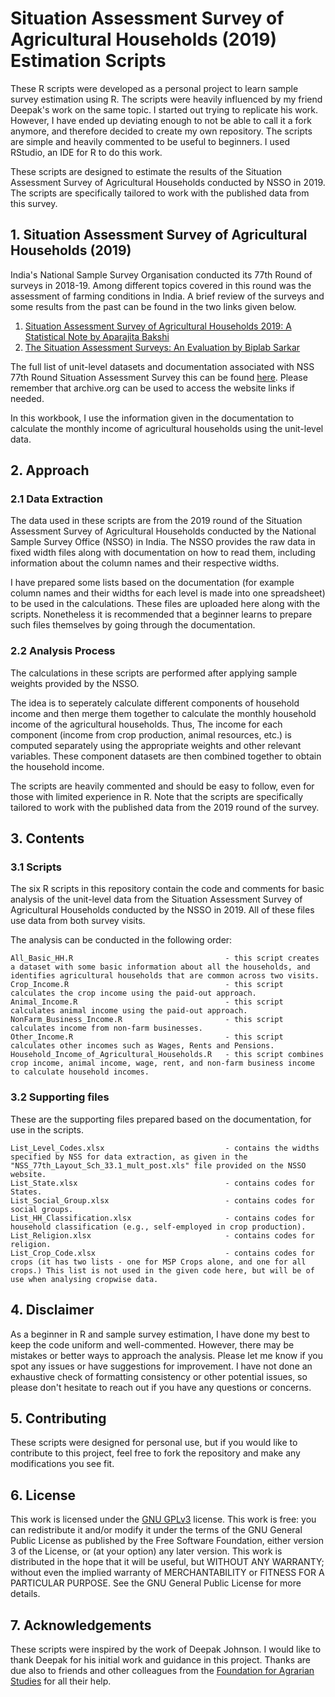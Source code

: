 # Situation Assessment Survey of Agricultural Households (2019) Estimation Scripts

These R scripts were developed as a personal project to learn sample survey estimation using R. The scripts were heavily influenced by my friend Deepak's work on the same topic. I started out trying to replicate his work. However, I have ended up deviating  enough to not be able to call it a fork anymore, and therefore decided to create my own repository. The scripts are simple and heavily commented to be useful to beginners. I used RStudio, an IDE for R to do this work.

These scripts are designed to estimate the results of the Situation Assessment Survey of Agricultural Households conducted by NSSO in 2019. The scripts are specifically tailored to work with the published data from this survey.

## 1. Situation Assessment Survey of Agricultural Households (2019)

India's National Sample Survey Organisation conducted its 77th Round of surveys in 2018-19. Among different topics covered in this round was the assessment of farming conditions in India. A brief review of the surveys and some results from the past can be found in the two links given below. 
1. [Situation Assessment Survey of Agricultural Households 2019: A Statistical Note by Aparajita Bakshi](http://ras.org.in/situation_assessment_survey_of_agricultural_households_2019_a_statistical_note)
2. [The Situation Assessment Surveys: An Evaluation by Biplab Sarkar](http://ras.org.in/index.php?Article=the_situation_assessment_surveys&q=biplab&keys=biplab)

The full list of unit-level datasets and documentation associated with NSS 77th Round Situation Assessment Survey this can be found [here](https://mospi.gov.in/web/mospi/download-tables-data/-/reports/view/templateFour/25302?q=TBDCAT). 
Please remember that archive.org can be used to access the website links if needed.

In this workbook, I use the information given in the documentation to calculate the monthly income of agricultural households using the unit-level data.


## 2. Approach

### 2.1 Data Extraction

The data used in these scripts are from the 2019 round of the Situation Assessment Survey of Agricultural Households conducted by the National Sample Survey Office (NSSO) in India. The NSSO provides the raw data in fixed width files along with documentation on how to read them, including information about the column names and their respective widths.

I have prepared some lists based on the documentation (for example column names and their widths for each level is made into one spreadsheet) to be used in the calculations. These files are uploaded here along with the scripts. Nonetheless it is recommended that a beginner learns to prepare such files themselves by going through the documentation.

### 2.2 Analysis Process

The calculations in these scripts are performed after applying sample weights provided by the NSSO.

The idea is to seperately calculate different components of household income and then merge them together to calculate the monthly household income of the agricultural households. Thus, The income for each component (income from crop production, animal resources, etc.) is computed separately using the appropriate weights and other relevant variables. These component datasets are then combined together to obtain the household income.

The scripts are heavily commented and should be easy to follow, even for those with limited experience in R. Note that the scripts are specifically tailored to work with the published data from the 2019 round of the survey.

## 3. Contents

### 3.1 Scripts 

The six R scripts in this repository contain the code and comments for basic analysis of the unit-level data from the Situation Assessment Survey of Agricultural Households conducted by the NSSO in 2019. All of these files use data from both survey visits.

The analysis can be conducted in the following order:

    All_Basic_HH.R 									- this script creates a dataset with some basic information about all the households, and identifies agricultural households that are common across two visits.
	Crop_Income.R 									- this script calculates the crop income using the paid-out approach.
	Animal_Income.R 								- this script calculates animal income using the paid-out approach.
	NonFarm_Business_Income.R 						- this script calculates income from non-farm businesses.
	Other_Income.R 									- this script calculates other incomes such as Wages, Rents and Pensions.
    Household_Income_of_Agricultural_Households.R 	- this script combines crop income, animal income, wage, rent, and non-farm business income to calculate household incomes.

### 3.2 Supporting files

These are the supporting files prepared based on the documentation, for use in the scripts. 

    List_Level_Codes.xlsx 							- contains the widths specified by NSS for data extraction, as given in the "NSS_77th_Layout_Sch_33.1_mult_post.xls" file provided on the NSSO website.
    List_State.xlsx 								- contains codes for States.
    List_Social_Group.xlsx 							- contains codes for social groups.
    List_HH_Classification.xlsx 					- contains codes for household classification (e.g., self-employed in crop production).
    List_Religion.xlsx 								- contains codes for religion.
	List_Crop_Code.xlsx								- contains codes for crops (it has two lists - one for MSP Crops alone, and one for all crops.) This list is not used in the given code here, but will be of use when analysing cropwise data.


## 4. Disclaimer

As a beginner in R and sample survey estimation, I have done my best to keep the code uniform and well-commented. However, there may be mistakes or better ways to approach the analysis. Please let me know if you spot any issues or have suggestions for improvement. I have not done an exhaustive check of formatting consistency or other potential issues, so please don't hesitate to reach out if you have any questions or concerns.

## 5. Contributing

These scripts were designed for personal use, but if you would like to contribute to this project, feel free to fork the repository and make any modifications you see fit.


## 6. License

This work is licensed under the [GNU GPLv3](https://www.gnu.org/licenses/gpl-3.0.html) license. This work is free: you can redistribute it and/or modify it under the terms of the GNU General Public License as published by the Free Software Foundation, either version 3 of the License, or (at your option) any later version.
This work is distributed in the hope that it will be useful, but WITHOUT ANY WARRANTY; without even the implied warranty of MERCHANTABILITY or FITNESS FOR A PARTICULAR PURPOSE. See the GNU General Public License for more details.

## 7. Acknowledgements

These scripts were inspired by the work of Deepak Johnson. I would like to thank Deepak for his initial work and guidance in this project. Thanks are due also to friends and other colleagues from the [Foundation for Agrarian Studies](https://fas.org.in/) for all their help.
